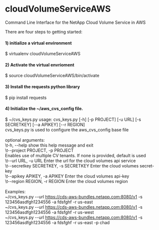 # cloudVolumeServiceAWS
Command Line Interface for the NetApp Cloud Volume Service in AWS

There are four steps to getting started:
#### 1) initialize a virtual environment
  $ virtualenv cloudVolumeServiceAWS
#### 2) Activate the virtual envrioment
  $ source cloudVolumeServiceAWS/bin/activate
#### 3) Install the requests python library
  $ pip install requests
#### 4) Initialize the ~/aws_cvs_config file.  
  $ ~/cvs_keys.py
usage: cvs_keys.py [-h] [-p PROJECT] [-u URL] [-s SECRETKEY] [--a APIKEY] [--r REGION]<br/>
cvs_keys.py is used to configure the aws_cvs_config base file<br/><br/>
optional arguments:<br/>
\t-h, --help            show this help message and exit<br/>
\t--project PROJECT, -p PROJECT<br/>  Enables use of multiple CV tenants.  If none is provided, default is used<br/>
\t--url URL, -u URL     Enter the url for the cloud volumes api service<br/>
\t--secretkey SECRETKEY, -s SECRETKEY         Enter the cloud volumes secret-key<br/>
\t--apikey APIKEY, -a APIKEY                  Enter the cloud volumes api-key<br/>
\t--region REGION, -r REGION                 Enter the cloud volumes region<br/><br/>
Examples:<br/>
~/cvs_keys.py --url https://cds-aws-bundles.netapp.com:8080/v1 -s 123456asdfgh1234556 -a fdsfghf -r us-east<br/> 
~/cvs_keys.py --url https://cds-aws-bundles.netapp.com:8080/v1 -s 123456asdfgh1234556 -a fdsfghf -r us-west<br/>
~/cvs_keys.py --url https://cds-aws-bundles.netapp.com:8080/v1 -s 123456asdfgh1234556 -a fdsfghf -r us-east -p chad<br/>
                

